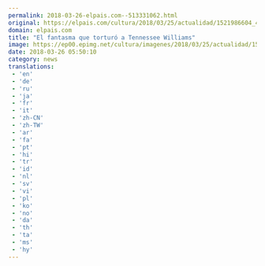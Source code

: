 ```yaml
---
permalink: 2018-03-26-elpais.com--513331062.html
original: https://elpais.com/cultura/2018/03/25/actualidad/1521986604_463692.html#?ref=rss&format=simple&link=link
domain: elpais.com
title: "El fantasma que torturó a Tennessee Williams"
image: https://ep00.epimg.net/cultura/imagenes/2018/03/25/actualidad/1521986604_463692_1521988637_rrss_normal.jpg
date: 2018-03-26 05:50:10
category: news
translations: 
 - 'en'
 - 'de'
 - 'ru'
 - 'ja'
 - 'fr'
 - 'it'
 - 'zh-CN'
 - 'zh-TW'
 - 'ar'
 - 'fa'
 - 'pt'
 - 'hi'
 - 'tr'
 - 'id'
 - 'nl'
 - 'sv'
 - 'vi'
 - 'pl'
 - 'ko'
 - 'no'
 - 'da'
 - 'th'
 - 'ta'
 - 'ms'
 - 'hy'
---
```


